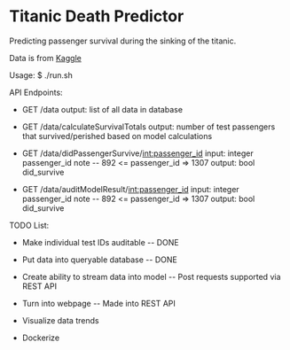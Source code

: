 # Titanic Death Predictor
Predicting passenger survival during the sinking of the titanic.

Data is from [Kaggle](https://www.kaggle.com/c/titanic/data)

Usage: $ ./run.sh


API Endpoints:

* GET /data
	output: list of all data in database

* GET /data/calculateSurvivalTotals
	output: number of test passengers that survived/perished based on model calculations

* GET /data/didPassengerSurvive/<int:passenger_id>
	input: integer passenger_id 
		note -- 892 <= passenger_id => 1307 
	output: bool did_survive

* GET /data/auditModelResult/<int:passenger_id>
	input: integer passenger_id 
                note -- 892 <= passenger_id => 1307
        output: bool did_survive


TODO List:

- Make individual test IDs auditable -- DONE

- Put data into queryable database -- DONE

- Create ability to stream data into model -- Post requests supported via REST API

- Turn into webpage -- Made into REST API

- Visualize data trends

- Dockerize
